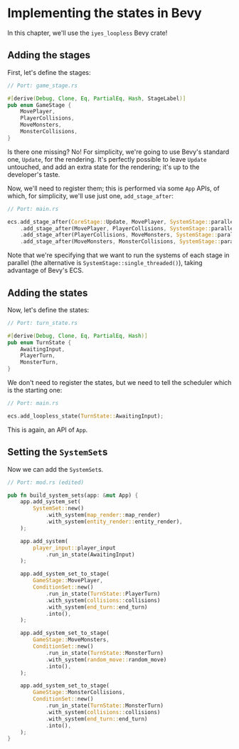 # Implementing the states in Bevy

In this chapter, we'll use the `iyes_loopless` Bevy crate!

## Adding the stages

First, let's define the stages:

```rs
// Port: game_stage.rs

#[derive(Debug, Clone, Eq, PartialEq, Hash, StageLabel)]
pub enum GameStage {
    MovePlayer,
    PlayerCollisions,
    MoveMonsters,
    MonsterCollisions,
}
```

Is there one missing? No! For simplicity, we're going to use Bevy's standard one, `Update`, for the rendering. It's perfectly possible to leave `Update` untouched, and add an extra state for the rendering; it's up to the developer's taste.

Now, we'll need to register them; this is performed via some `App` APIs, of which, for simplicity, we'll use just one, `add_stage_after`:

```rs
// Port: main.rs

ecs.add_stage_after(CoreStage::Update, MovePlayer, SystemStage::parallel())
    .add_stage_after(MovePlayer, PlayerCollisions, SystemStage::parallel())
    .add_stage_after(PlayerCollisions, MoveMonsters, SystemStage::parallel())
    .add_stage_after(MoveMonsters, MonsterCollisions, SystemStage::parallel());
```

Note that we're specifying that we want to run the systems of each stage in parallel (the alternative is `SystemStage::single_threaded()`), taking advantage of Bevy's ECS.

## Adding the states

Now, let's define the states:

```rs
// Port: turn_state.rs

#[derive(Debug, Clone, Eq, PartialEq, Hash)]
pub enum TurnState {
    AwaitingInput,
    PlayerTurn,
    MonsterTurn,
}
```

We don't need to register the states, but we need to tell the scheduler which is the starting one:

```rs
// Port: main.rs

ecs.add_loopless_state(TurnState::AwaitingInput);
```

This is again, an API of `App`.

## Setting the `SystemSet`s

Now we can add the `SystemSet`s.

```rs
// Port: mod.rs (edited)

pub fn build_system_sets(app: &mut App) {
    app.add_system_set(
        SystemSet::new()
            .with_system(map_render::map_render)
            .with_system(entity_render::entity_render),
    );

    app.add_system(
        player_input::player_input
            .run_in_state(AwaitingInput)
    );

    app.add_system_set_to_stage(
        GameStage::MovePlayer,
        ConditionSet::new()
            .run_in_state(TurnState::PlayerTurn)
            .with_system(collisions::collisions)
            .with_system(end_turn::end_turn)
            .into(),
    );

    app.add_system_set_to_stage(
        GameStage::MoveMonsters,
        ConditionSet::new()
            .run_in_state(TurnState::MonsterTurn)
            .with_system(random_move::random_move)
            .into(),
    );

    app.add_system_set_to_stage(
        GameStage::MonsterCollisions,
        ConditionSet::new()
            .run_in_state(TurnState::MonsterTurn)
            .with_system(collisions::collisions)
            .with_system(end_turn::end_turn)
            .into(),
    );
}
```
